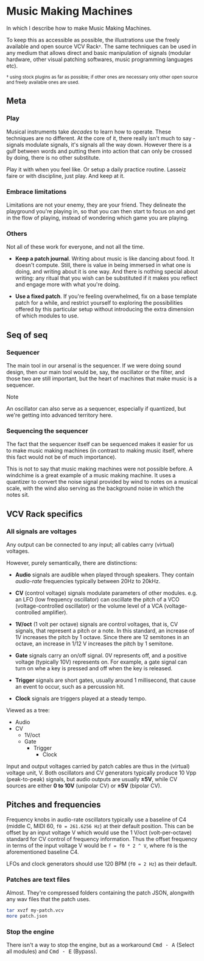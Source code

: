 # Music Making Machines

In which I describe how to make Music Making Machines.

To keep this as accessible as possible, the illustrations use the freely
available and open source VCV Rack<small>†</small>. The same techniques can be
used in any medium that allows direct and basic manipulation of signals (modular
hardware, other visual patching softwares, music programming languages etc).

<small>
† using stock plugins as far as possible; if other ones are necessary only other
open source and freely available ones are used.
</small>

## Meta

### Play

Musical instruments take <i>decades</i> to learn how to operate. These
techniques are no different. At the core of it, there really isn't much to say -
signals modulate signals, it's signals all the way down. However there is a gulf
between words and putting them into action that can only be crossed by doing,
there is no other substitute.

Play it with when you feel like. Or setup a daily practice routine. Lasseiz
faire or with discipline, just play. And keep at it.

### Embrace limitations

Limitations are not your enemy, they are your friend. They delineate the
playground you're playing in, so that you can then start to focus on and get in
the flow of playing, instead of wondering which game you are playing.

### Others

Not all of these work for everyone, and not all the time.

-   **Keep a patch journal**. Writing about music is like dancing about food. It
    doesn't compute. Still, there is value in being immersed in what one is doing,
    and writing about it is one way. And there is nothing special about writing:
    any ritual that you wish can be substituted if it makes you reflect and engage
    more with what you're doing.

-   **Use a fixed patch**. If you're feeling overwhelmed, fix on a base template
    patch for a while, and restrict yourself to exploring the possibilities
    offered by this particular setup without introducing the extra dimension of
    which modules to use.

## Seq of seq

### Sequencer

The main tool in our arsenal is the sequencer. If we were doing sound design,
then our main tool would be, say, the oscillator or the filter, and those two
are still important, but the heart of machines that make music is a sequencer.

> [!NOTE]
>
> An oscillator can also serve as a sequencer, especially if quantized, but
> we're getting into advanced territory here.

### Sequencing the sequencer

The fact that the sequencer itself can be sequenced makes it easier for us to
make music making machines (in contrast to making music itself, where this fact
would not be of much importance).

This is not to say that music making machines were not possible before. A
windchime is a great example of a music making machine. It uses a quantizer to
convert the noise signal provided by wind to notes on a musical scale, with the
wind also serving as the background noise in which the notes sit.

## VCV Rack specifics

### All signals are voltages

Any output can be connected to any input; all cables carry (virtual) voltages.

However, purely semantically, there are distinctions:

-   **Audio** signals are audible when played through speakers. They contain
    _audio-rate_ frequencies typically between 20Hz to 20kHz.

-   **CV** (control voltage) signals modulate parameters of other modules. e.g. an
    LFO (low frequency oscillator) can oscillate the pitch of a VCO
    (voltage-controlled oscillator) or the volume level of a VCA
    (voltage-controlled amplifier).

-   **1V/oct** (1 volt per octave) signals are control voltages, that is, CV
    signals, that represent a pitch or a note. In this standard, an increase of 1V
    increases the pitch by 1 octave. Since there are 12 semitones in an octave, an
    increase in 1/12 V increases the pitch by 1 semitone.

-   **Gate** signals carry an on/off signal. 0V represents off, and a positive
    voltage (typically 10V) represents on. For example, a gate signal can turn on
    whe a key is pressed and off when the key is released.

-   **Trigger** signals are short gates, usually around 1 millisecond, that cause
    an event to occur, such as a percussion hit.

-   **Clock** signals are triggers played at a steady tempo.

Viewed as a tree:

-   Audio
-   CV
    -   1V/oct
    -   Gate
        -   Trigger
            -   Clock

Input and output voltages carried by patch cables are thus in the (virtual)
voltage unit, V. Both oscillators and CV generators typically produce 10 Vpp
(peak-to-peak) signals, but audio outputs are usually **±5V**, while CV sources
are either **0 to 10V** (unipolar CV) or **±5V** (bipolar CV).

## Pitches and frequencies

Frequency knobs in audio-rate oscillators typically use a baseline of C4 (middle
C, MIDI 60, `f0 = 261.6256 Hz`) at their default position. This can be offset by
an input voltage V which would use the 1 V/oct (volt-per-octave) standard for CV
control of frequency information. Thus the offset frequency in terms of the
input voltage V would be `f = f0 * 2 ^ V`, where `f0` is the aforementioned
baseline C4.

LFOs and clock generators should use 120 BPM (`f0 = 2 Hz`) as their default.

### Patches are text files

Almost. They're compressed folders containing the patch JSON, alongwith any wav
files that the patch uses.

```sh
tar xvzf my-patch.vcv
more patch.json
```

### Stop the engine

There isn't a way to stop the engine, but as a workaround <kbd>Cmd - A</kbd>
(Select all modules) and <kbd>Cmd - E</kbd> (Bypass).
